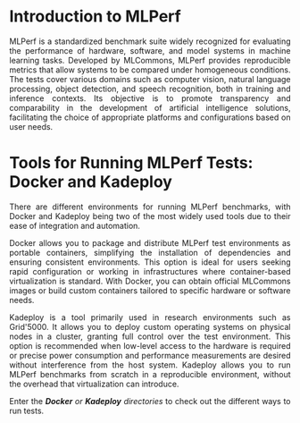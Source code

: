 # Introduction to MLPerf
<div align="justify">
MLPerf is a standardized benchmark suite widely recognized for evaluating the performance of hardware, software, and model systems in machine learning tasks. Developed by MLCommons, MLPerf provides reproducible metrics that allow systems to be compared under homogeneous conditions. The tests cover various domains such as computer vision, natural language processing, object detection, and speech recognition, both in training and inference contexts. Its objective is to promote transparency and comparability in the development of artificial intelligence solutions, facilitating the choice of appropriate platforms and configurations based on user needs.
</div>

# Tools for Running MLPerf Tests: Docker and Kadeploy
<div align="justify">
There are different environments for running MLPerf benchmarks, with Docker and Kadeploy being two of the most widely used tools due to their ease of integration and automation.

Docker allows you to package and distribute MLPerf test environments as portable containers, simplifying the installation of dependencies and ensuring consistent environments. This option is ideal for users seeking rapid configuration or working in infrastructures where container-based virtualization is standard. With Docker, you can obtain official MLCommons images or build custom containers tailored to specific hardware or software needs.

Kadeploy is a tool primarily used in research environments such as Grid'5000. It allows you to deploy custom operating systems on physical nodes in a cluster, granting full control over the test environment. This option is recommended when low-level access to the hardware is required or precise power consumption and performance measurements are desired without interference from the host system. Kadeploy allows you to run MLPerf benchmarks from scratch in a reproducible environment, without the overhead that virtualization can introduce.

Enter the _**Docker** or **Kadeploy** directories_ to check out the different ways to run tests.
</div>
